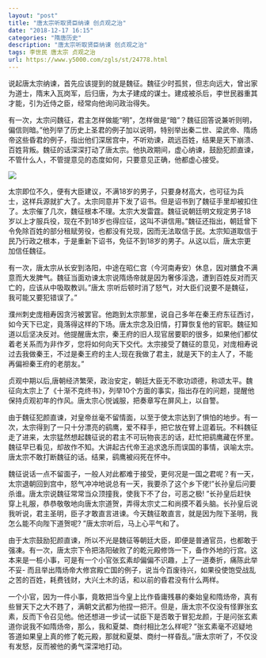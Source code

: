 ```yaml
---
layout: "post"
title: "唐太宗听取贤臣纳谏 创贞观之治"
date: "2018-12-17 16:15"
categories: "隋唐历史"
description: "唐太宗听取贤臣纳谏 创贞观之治"
tags: 李世民 唐太宗 贞观之治
url: https://www.y5000.com/zgls/st/24778.html
---
```






说起唐太宗纳谏，首先应该提到的就是魏征。魏征少时孤贫，但志向远大，曾出家为道士，隋末入瓦岗军，后归唐，为太子建成的谋士。建成被杀后，李世民器重其才能，引为近侍之臣，经常向他询问政治得失。

有一次，太宗问魏征，君主怎样做能“明”，怎样做是“暗”？魏征回答说兼听则明，偏信则暗。”他列举了历史上圣君的例子加以说明，特别举出秦二世、梁武帝、隋炀帝这些昏君的例子，指出他们深居宫中，不听劝谏，疏远百姓，结果是天下崩溃、百姓背叛。魏征的话深深打动了唐太宗。他执政期间，虚心纳谏，鼓励犯颜直谏，不管什么人，不管提意见的态度如何，只要意见正确，他都虚心接受。

![](https://img.y5000.com/uploads/allimg/170808/8-1FPQ522213G.jpg)

太宗即位不久，便有大臣建议，不满18岁的男子，只要身材高大，也可征为兵士，这样兵源就扩大了。太宗同意并下发了诏书。但是诏书到了魏征手里却被扣住了。太宗催了几次，魏征根本不理。太宗大发雷霆。魏征说朝廷明文规定男子18岁以上才服兵役，现在不到18岁也得应征，这叫不讲信用。”魏征还指出，朝廷曾下令免除百姓的部分租赋劳役，也都没有兑现，因而无法取信于民。太宗知道取信于民乃行政之根本，于是重新下诏书，免征不到18岁的男子。从这以后，唐太宗更加信任魏征。

有一次，唐太宗从长安到洛阳，中途在昭仁宫（今河南寿安）休息，因对膳食不满意而大发脾气。魏征当面劝谏太宗说隋炀帝就是因为奢侈淫逸，遭到百姓反对而灭亡的，应该从中吸取教训。”唐太
宗听后顿时消了怒气，对大臣们说要不是魏征，我可能又要犯错误了。”

濮州刺史庞相寿因贪污被罢官。他跑到太宗那里，说自己多年在秦王府东征西讨，如今天下已定，竟落得这样的下场。唐太宗念及旧情，打算恢复他的官职。魏征知道以后坚决反对。他提醒唐太宗，秦王府的旧人现官居要职的很多，如果他们都仗着老关系而为非作歹，您将如何向天下交代。太宗接受了魏征的意见，对庞相寿说过去我做秦王，不过是秦王府的主人;现在我做了君主，就是天下的主人了，不能再偏袒秦王府的老朋友。”

贞观中期以后,唐朝经济繁荣，政治安定，朝廷大臣无不歌功颂德，称颂太平。魏征向太宗上了《十渐不克终书》，列举10个方面的事实，指出存在的问题，提醒他保持贞观初年的作风。唐太宗心悦诚服，把奏章写在屏风上，以自警。

由于魏征犯颜直谏，对皇帝丝毫不留情面，以至于使太宗达到了惧怕的地步。有一次，太宗得到了一只十分漂亮的鹞鹰，爱不释手，把它放在臂上逗着玩。不料魏征走了进来，太宗猛然想起魏征说的君主不可玩物丧志的话，赶忙把鹞鹰藏在怀里。魏征早已看见，却故作不知。大讲起古代帝王追求逸乐而误国的事情，讽喻太宗。唐太宗不敢打断魏征的话。结果，鹞鹰被闷死在怀中。

魏征说话一点不留面子，一般人对此都难于接受，更何况是一国之君呢？有一天，太宗退朝回到宫中，怒气冲冲地说总有一天，我要杀了这个乡下佬!”长孙皇后问要杀谁。唐太宗说魏征常常当众顶撞我，使我下不了台，可恶之极!
”长孙皇后赶快穿上礼服，恭恭敬敬地向唐太宗道贺，弄得太宗丈二和尚摸不着头脑。长孙皇后说我听说，君主圣明，臣子才敢直言进谏。今天魏征敢直言，就是因为陛下圣明，我怎么能不向陛下道贺呢?
”唐太宗听后，马上心平气和了。

由于太宗鼓励犯颜直谏，所以不光是魏征等朝廷大臣，即便是普通官员，也都敢于强凍。有一次，唐太宗下令把洛阳破败了的乾元殿修饰一下，备作外地的行宫。这本来是一桩小事，可是有一个小官张玄素却偏偏不识趣，上了一道奏折，痛陈此举不妥-
而且举出隋炀帝大修宫殿亡国的例子，说当今百废待兴，如果役使饱受战乱之苦的百姓，耗费钱财，大兴土木的话，和以前的昏君没有什么两样。

一个小官，因为一件小事，竟敢把当今皇上比作昏庸残暴的秦始皇和隋炀帝，真有些冒天下之大不韪了，满朝文武都为他捏一把汗。但是，唐太宗不仅没有怪罪张玄素，反而下令召见他。他还想进一步试一试臣下是否敢于冒犯龙颜，于是问张玄素道你说我不如隋炀帝，那么，我和夏桀、商纣相比怎么样呢?
”张玄素毫不迟疑地答道如果皇上真的修了乾元殿，那就和夏桀、商纣一样昏乱。”唐太宗听了，不仅没有发怒，反而被他的勇气深深地打动。
